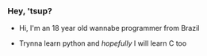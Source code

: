 ### Hey, 'tsup?

* Hi, I'm an 18 year old wannabe programmer from Brazil

* Trynna learn python and _hopefully_ I will learn C too
